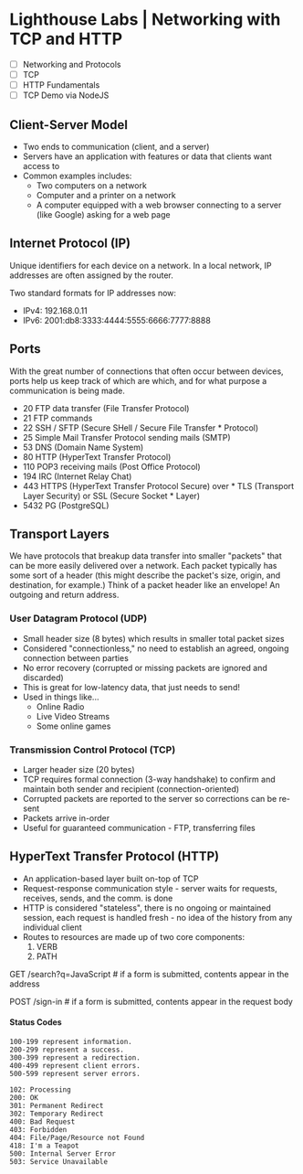 # Lighthouse Labs | Networking with TCP and HTTP

* [ ] Networking and Protocols
* [ ] TCP
* [ ] HTTP Fundamentals
* [ ] TCP Demo via NodeJS

## Client-Server Model

* Two ends to communication (client, and a server)
* Servers have an application with features or data that clients want access to
* Common examples includes:
  * Two computers on a network
  * Computer and a printer on a network
  * A computer equipped with a web browser connecting to a server (like Google) asking for a web page

## Internet Protocol (IP)

Unique identifiers for each device on a network. In a local network, IP addresses are often assigned by the router.

Two standard formats for IP addresses now:

* IPv4: 192.168.0.11
* IPv6: 2001:db8:3333:4444:5555:6666:7777:8888

## Ports

With the great number of connections that often occur between devices, ports help us keep track of which are which, and for what purpose a communication is being made.
  * 20 FTP data transfer (File Transfer Protocol)
  * 21 FTP commands
  * 22 SSH / SFTP (Secure SHell / Secure File Transfer * Protocol)
  * 25 Simple Mail Transfer Protocol sending mails (SMTP)
  * 53 DNS (Domain Name System)
  * 80 HTTP (HyperText Transfer Protocol)
  * 110 POP3 receiving mails (Post Office Protocol)
  * 194 IRC (Internet Relay Chat)
  * 443 HTTPS (HyperText Transfer Protocol Secure) over * TLS (Transport Layer Security) or SSL (Secure Socket * Layer)
  * 5432 PG (PostgreSQL)

## Transport Layers

We have protocols that breakup data transfer into smaller "packets" that can be more easily delivered over a network. Each packet typically has some sort of a header (this might describe the packet's size, origin, and destination, for example.) Think of a packet header like an envelope! An outgoing and return address.

### User Datagram Protocol (UDP)

* Small header size (8 bytes) which results in smaller total packet sizes
* Considered "connectionless," no need to establish an agreed, ongoing connection between parties
* No error recovery (corrupted or missing packets are ignored and discarded)
* This is great for low-latency data, that just needs to send!
* Used in things like...
  * Online Radio
  * Live Video Streams
  * Some online games

### Transmission Control Protocol (TCP)

* Larger header size (20 bytes)
* TCP requires formal connection (3-way handshake) to confirm and maintain both sender and recipient (connection-oriented)
* Corrupted packets are reported to the server so corrections can be re-sent
* Packets arrive in-order
* Useful for guaranteed communication - FTP, transferring files

## HyperText Transfer Protocol (HTTP)

* An application-based layer built on-top of TCP
* Request-response communication style - server waits for requests, receives, sends, and the comm. is done
* HTTP is considered "stateless", there is no ongoing or maintained session, each request is handled fresh - no idea of the history from any individual client
* Routes to resources are made up of two core components:
  1. VERB
  2. PATH

GET /search?q=JavaScript # if a form is submitted, contents appear in the address

POST /sign-in # if a form is submitted, contents appear in the request body

#### Status Codes

    100-199 represent information.
    200-299 represent a success.
    300-399 represent a redirection.
    400-499 represent client errors.
    500-599 represent server errors.

    102: Processing
    200: OK
    301: Permanent Redirect
    302: Temporary Redirect
    400: Bad Request
    403: Forbidden
    404: File/Page/Resource not Found
    418: I'm a Teapot
    500: Internal Server Error
    503: Service Unavailable


